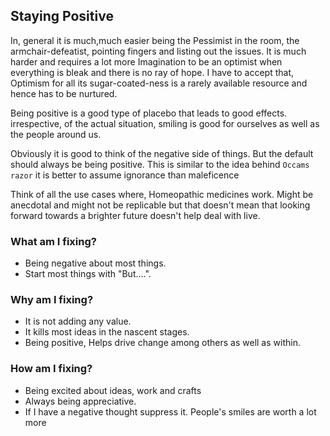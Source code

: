 ## Staying Positive

In, general it is much,much easier being the Pessimist in the room, the armchair-defeatist, pointing fingers and listing out the issues. It is much harder and requires a lot more Imagination to be an optimist when everything is bleak and there is no ray of hope.
I have to accept that, Optimism for all its sugar-coated-ness is a rarely available resource and hence has to be nurtured.

Being positive is a good type of placebo that leads to good effects. irrespective, of the actual situation, smiling is good for ourselves as well as the people around us.

Obviously it is good to think of the negative side of things. But the default should always be being positive. This is similar to the idea behind `Occams razor` it is better to assume ignorance than maleficence

Think of all the use cases where, Homeopathic medicines work. Might be anecdotal and might not be replicable but that doesn't mean that looking forward towards a brighter future doesn't help deal with live.

### What am I fixing?
- Being negative about most things.
- Start most things with "But....".

### Why am I fixing?
- It is not adding any value.
- It kills most ideas in the nascent stages.
- Being positive, Helps drive change among others as well as within.

### How am I fixing?
- Being excited about ideas, work and crafts
- Always being appreciative.
- If I have a negative thought suppress it. People's smiles are worth a lot more